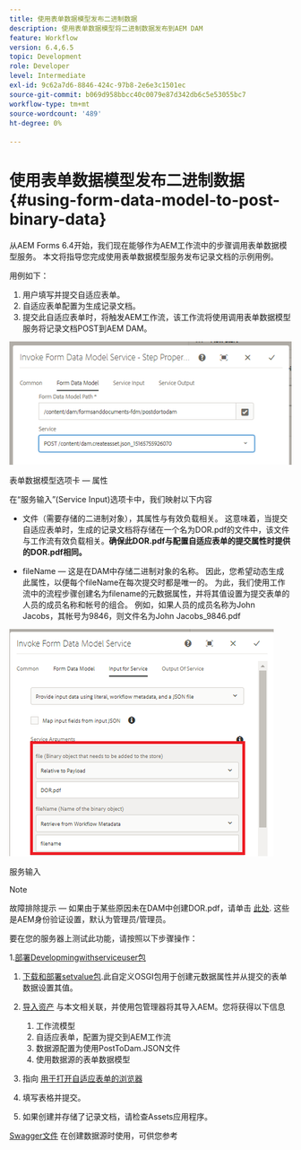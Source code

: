```yaml
---
title: 使用表单数据模型发布二进制数据
description: 使用表单数据模型将二进制数据发布到AEM DAM
feature: Workflow
version: 6.4,6.5
topic: Development
role: Developer
level: Intermediate
exl-id: 9c62a7d6-8846-424c-97b8-2e6e3c1501ec
source-git-commit: b069d958bbcc40c0079e87d342db6c5e53055bc7
workflow-type: tm+mt
source-wordcount: '489'
ht-degree: 0%

---
```


# 使用表单数据模型发布二进制数据{#using-form-data-model-to-post-binary-data}

从AEM Forms 6.4开始，我们现在能够作为AEM工作流中的步骤调用表单数据模型服务。 本文将指导您完成使用表单数据模型服务发布记录文档的示例用例。

用例如下：

1. 用户填写并提交自适应表单。
1. 自适应表单配置为生成记录文档。
1. 提交此自适应表单时，将触发AEM工作流，该工作流将使用调用表单数据模型服务将记录文档POST到AEM DAM。

![postdam](assets/posttodamshot1.png)

表单数据模型选项卡 — 属性

在“服务输入”(Service Input)选项卡中，我们映射以下内容

* 文件（需要存储的二进制对象），其属性与有效负载相关。 这意味着，当提交自适应表单时，生成的记录文档将存储在一个名为DOR.pdf的文件中，该文件与工作流有效负载相关。**确保此DOR.pdf与配置自适应表单的提交属性时提供的DOR.pdf相同。**

* fileName — 这是在DAM中存储二进制对象的名称。 因此，您希望动态生成此属性，以便每个fileName在每次提交时都是唯一的。 为此，我们使用工作流中的流程步骤创建名为filename的元数据属性，并将其值设置为提交表单的人员的成员名称和帐号的组合。 例如，如果人员的成员名称为John Jacobs，其帐号为9846，则文件名为John Jacobs_9846.pdf

![fdmserviceinput](assets/fdminputservice.png)

服务输入

>[!NOTE]
>
>故障排除提示 — 如果由于某些原因未在DAM中创建DOR.pdf，请单击 [此处](http://localhost:4502/mnt/overlay/fd/fdm/gui/components/admin/fdmcloudservice/properties.html?item=%2Fconf%2Fglobal%2Fsettings%2Fcloudconfigs%2Ffdm%2Fpostdortodam). 这些是AEM身份验证设置，默认为管理员/管理员。

要在您的服务器上测试此功能，请按照以下步骤操作：

1.[部署Developmingwithserviceuser包](/help/forms/assets/common-osgi-bundles/DevelopingWithServiceUser.jar)

1. [下载和部署setvalue包](/help/forms/assets/common-osgi-bundles/SetValueApp.core-1.0-SNAPSHOT.jar).此自定义OSGI包用于创建元数据属性并从提交的表单数据设置其值。

1. [导入资产](assets/postdortodam.zip) 与本文相关联，并使用包管理器将其导入AEM。您将获得以下信息

   1. 工作流模型
   1. 自适应表单，配置为提交到AEM工作流
   1. 数据源配置为使用PostToDam.JSON文件
   1. 使用数据源的表单数据模型

1. 指向 [用于打开自适应表单的浏览器](http://localhost:4502/content/dam/formsanddocuments/helpx/timeoffrequestform/jcr:content?wcmmode=disabled)
1. 填写表格并提交。
1. 如果创建并存储了记录文档，请检查Assets应用程序。


[Swagger文件](http://localhost:4502/conf/global/settings/cloudconfigs/fdm/postdortodam/jcr:content/swaggerFile) 在创建数据源时使用，可供您参考
